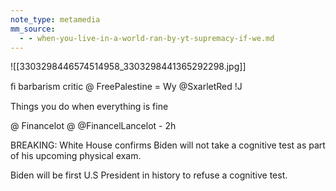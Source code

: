 ```yaml
---
note_type: metamedia
mm_source:
  - - when-you-live-in-a-world-ran-by-yt-supremacy-if-we.md
---
```


![[3303298446574514958_3303298441365292298.jpg]]

ﬁ barbarism critic @ FreePalestine =
Wy @SxarletRed !J

Things you do when everything is fine

@ Financelot @ @FinancelLancelot - 2h

BREAKING: White House confirms Biden will not
take a cognitive test as part of his upcoming
physical exam.

Biden will be first U.S President in history to refuse
a cognitive test.


